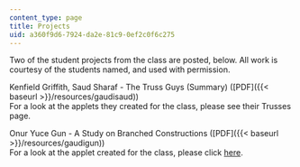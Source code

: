 ```yaml
---
content_type: page
title: Projects
uid: a360f9d6-7924-da2e-81c9-0ef2c0f6c275
---
```


Two of the student projects from the class are posted, below. All work is courtesy of the students named, and used with permission.

Kenfield Griffith, Saud Sharaf - The Truss Guys (Summary) ([PDF]({{< baseurl >}}/resources/gaudisaud))  
For a look at the applets they created for the class, please see their Trusses page.

Onur Yuce Gun - A Study on Branched Constructions ([PDF]({{< baseurl >}}/resources/gaudigun))  
For a look at the applet created for the class, please click [here](/ans7870/4/4.491/f04/applets/index.html).